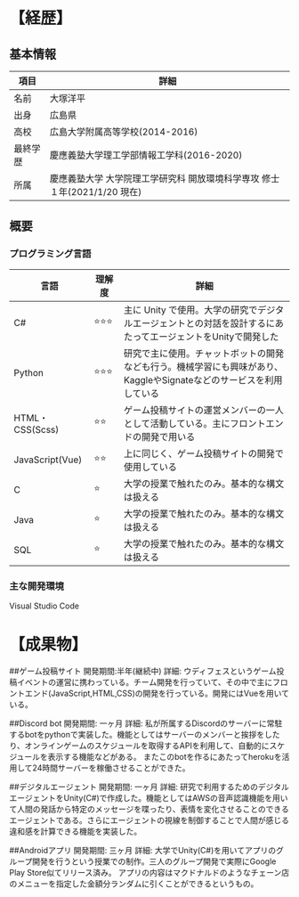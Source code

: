# 【経歴】

## 基本情報

| 項目       | 詳細                                                                       |
| ---------- | -------------------------------------------------------------------------- |
| 名前       | 大塚洋平                                                                   |
| 出身       | 広島県                                                                     |
| 高校   | 広島大学附属高等学校(2014-2016)                                            |
| 最終学歴   | 慶應義塾大学理工学部情報工学科(2016-2020)                                             |
| 所属       | 慶應義塾大学 大学院理工学研究科 開放環境科学専攻 修士１年(2021/1/20 現在) |

## 概要

### プログラミング言語

| 言語             | 理解度    | 詳細     |
| ---------------- | --------- | -----|
| C#               | ⭐️⭐️⭐️ | 主に Unity で使用。大学の研究でデジタルエージェントとの対話を設計するにあたってエージェントをUnityで開発した|
| Python           | ⭐️⭐️⭐️ | 研究で主に使用。チャットボットの開発なども行う。機械学習にも興味があり、KaggleやSignateなどのサービスを利用している|
| HTML・CSS(Scss)   | ⭐️⭐️    | ゲーム投稿サイトの運営メンバーの一人として活動している。主にフロントエンドの開発で用いる        |
| JavaScript(Vue)   |⭐️⭐️|上に同じく、ゲーム投稿サイトの開発で使用している|
| C           | ⭐️       | 大学の授業で触れたのみ。基本的な構文は扱える                                                    |
| Java           | ⭐️       | 大学の授業で触れたのみ。基本的な構文は扱える                                                    |
| SQL           | ⭐️       | 大学の授業で触れたのみ。基本的な構文は扱える                                                    |

### 主な開発環境
Visual Studio Code


# 【成果物】
##ゲーム投稿サイト
開発期間:半年(継続中)
詳細:
ウディフェスというゲーム投稿イベントの運営に携わっている。チーム開発を行っていて、その中で主にフロントエンド(JavaScript,HTML,CSS)の開発を行っている。開発にはVueを用いている。

##Discord bot
開発期間: 一ヶ月
詳細:
私が所属するDiscordのサーバーに常駐するbotをpythonで実装した。機能としてはサーバーのメンバーと挨拶をしたり、オンラインゲームのスケジュールを取得するAPIを利用して、自動的にスケジュールを表示する機能などがある。
またこのbotを作るにあたってherokuを活用して24時間サーバーを稼働させることができた。

##デジタルエージェント
開発期間: 一ヶ月
詳細:
研究で利用するためのデジタルエージェントをUnity(C#)で作成した。機能としてはAWSの音声認識機能を用いて人間の発話から特定のメッセージを喋ったり、表情を変化させることのできるエージェントである。さらにエージェントの視線を制御することで人間が感じる違和感を計算できる機能を実装した。


##Androidアプリ
開発期間: 三ヶ月
詳細:
大学でUnity(C#)を用いてアプリのグループ開発を行うという授業での制作。三人のグループ開発で実際にGoogle Play Store似てリリース済み。
アプリの内容はマクドナルドのようなチェーン店のメニューを指定した金額分ランダムに引くことができるというもの。
